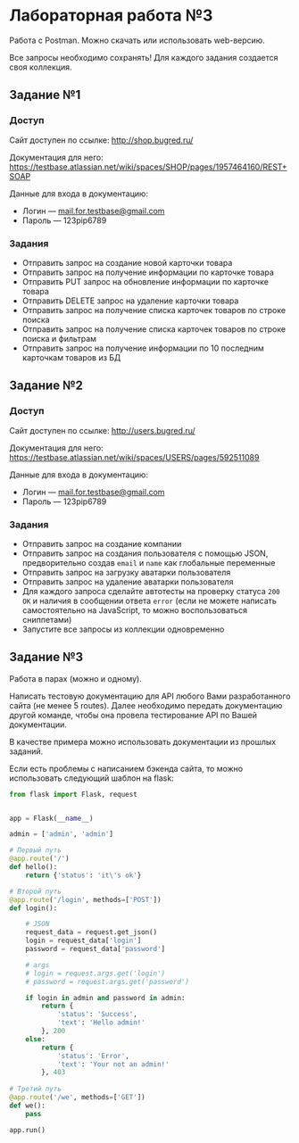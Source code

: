 # Лабораторная работа №3

Работа с Postman. Можно скачать или использовать web-версию.

Все запросы необходимо сохранять! Для каждого задания создается своя коллекция.

## Задание №1

### Доступ

Сайт доступен по ссылке: http://shop.bugred.ru/

Документация для него: https://testbase.atlassian.net/wiki/spaces/SHOP/pages/1957464160/REST+SOAP

Данные для входа в документацию:

- Логин — mail.for.testbase@gmail.com
- Пароль — 123pip6789

### Задания

+ Отправить запрос на создание новой карточки товара
+ Отправить запрос на получение информации по карточке товара
+ Отправить PUT запрос на обновление информации по карточке товара
+ Отправить DELETE запрос на удаление карточки товара
+ Отправить запрос на получение списка карточек товаров по строке поиска
+ Отправить запрос на получение списка карточек товаров по строке поиска и фильтрам
+ Отправить запрос на получение информации по 10 последним карточкам товаров из БД

## Задание №2

### Доступ

Сайт доступен по ссылке: http://users.bugred.ru/

Документация для него: https://testbase.atlassian.net/wiki/spaces/USERS/pages/592511089

Данные для входа в документацию:

- Логин — mail.for.testbase@gmail.com
- Пароль — 123pip6789

### Задания

+ Отправить запрос на создание компании
+ Отправить запрос на создания пользователя с помощью JSON, предворительно создав `email` и `name` как глобальные переменные
+ Отправить запрос на загрузку аватарки пользователя
+ Отправить запрос на удаление аватарки пользователя
+ Для каждого запроса сделайте автотесты на проверку статуса `200 OK` и наличия в сообщении ответа `error` (если не можете написать самостоятельно на JavaScript, то можно воспользоваться сниппетами)
+ Запустите все запросы из коллекции одновременно

## Задание №3

Работа в парах (можно и одному).

Написать тестовую документацию для API любого Вами разработанного сайта (не менее 5 routes). Далее необходимо передать документацию другой команде, чтобы она провела тестирование API по Вашей документации. 

В качестве примера можно использовать документации из прошлых заданий.

Если есть проблемы с написанием бэкенда сайта, то можно использовать следующий шаблон на flask:

```python
from flask import Flask, request


app = Flask(__name__)

admin = ['admin', 'admin']

# Первый путь
@app.route('/')
def hello():
    return {'status': 'it\'s ok'}

# Второй путь
@app.route('/login', methods=['POST'])
def login():

    # JSON
    request_data = request.get_json()
    login = request_data['login']
    password = request_data['password']

    # args
    # login = request.args.get('login')
    # password = request.args.get('password')

    if login in admin and password in admin:
        return {
            'status': 'Success',
            'text': 'Hello admin!'
        }, 200
    else:
        return {
            'status': 'Error',
            'text': 'Your not an admin!'
        }, 403
    
# Третий путь
@app.route('/we', methods=['GET'])
def we():
    pass

app.run()
```
